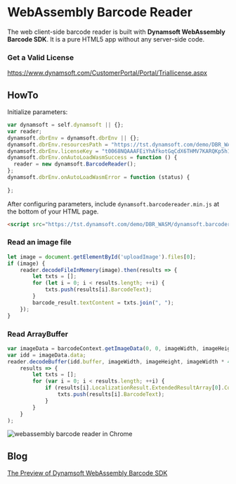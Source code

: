 # WebAssembly Barcode Reader
The web client-side barcode reader is built with **Dynamsoft WebAssembly Barcode SDK**. It is a pure HTML5 app without any server-side code.

### Get a Valid License
https://www.dynamsoft.com/CustomerPortal/Portal/Triallicense.aspx

## HowTo
Initialize parameters:

```javascript
var dynamsoft = self.dynamsoft || {};
var reader;
dynamsoft.dbrEnv = dynamsoft.dbrEnv || {};
dynamsoft.dbrEnv.resourcesPath = "https://tst.dynamsoft.com/demo/DBR_WASM";
dynamsoft.dbrEnv.licenseKey = "t0068NQAAAFEiYhAfkotGqCdX6THMV7KARQKp5h14F7LrM4LoGND9F5AdXykh+TOYHnBnMw80FMeKjMJbieYYos5dYLSn/Do=";
dynamsoft.dbrEnv.onAutoLoadWasmSuccess = function () {
  reader = new dynamsoft.BarcodeReader();
};
dynamsoft.dbrEnv.onAutoLoadWasmError = function (status) {
  
};
```

After configuring parameters, include `dynamsoft.barcodereader.min.js` at the bottom of your HTML page.

```html
<script src="https://tst.dynamsoft.com/demo/DBR_WASM/dynamsoft.barcodereader.min.js"></script>
```

### Read an image file

```javascript
let image = document.getElementById('uploadImage').files[0];
if (image) {
    reader.decodeFileInMemery(image).then(results => {
        let txts = [];
        for (let i = 0; i < results.length; ++i) {
            txts.push(results[i].BarcodeText);
        }
        barcode_result.textContent = txts.join(", ");
    });
}
```
### Read ArrayBuffer

```javascript
var imageData = barcodeContext.getImageData(0, 0, imageWidth, imageHeight);
var idd = imageData.data;
reader.decodeBuffer(idd.buffer, imageWidth, imageHeight, imageWidth * 4, dynamsoft.BarcodeReader.EnumImagePixelFormat.IPF_ARGB_8888).then(
    results => {
        let txts = [];
        for (var i = 0; i < results.length; ++i) {
            if (results[i].LocalizationResult.ExtendedResultArray[0].Confidence >= 30) {
                txts.push(results[i].BarcodeText);
            }
        }
    }
);
```

![webassembly barcode reader in Chrome](https://www.codepool.biz/wp-content/uploads/2018/07/webassembly-barcode-dynamsoft.gif)

## Blog
[The Preview of Dynamsoft WebAssembly Barcode SDK](https://www.codepool.biz/javascript-webassembly-barcode-sdk.html)
